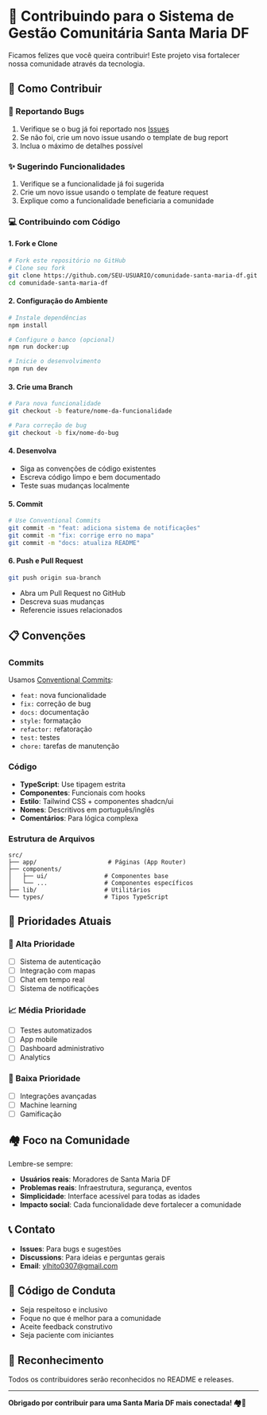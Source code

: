# 🤝 Contribuindo para o Sistema de Gestão Comunitária Santa Maria DF

Ficamos felizes que você queira contribuir! Este projeto visa fortalecer nossa comunidade através da tecnologia.

## 🌟 Como Contribuir

### 🐛 Reportando Bugs
1. Verifique se o bug já foi reportado nos [Issues](https://github.com/brunoestevaooliveira/comunidade-santa-maria-df/issues)
2. Se não foi, crie um novo issue usando o template de bug report
3. Inclua o máximo de detalhes possível

### ✨ Sugerindo Funcionalidades
1. Verifique se a funcionalidade já foi sugerida
2. Crie um novo issue usando o template de feature request
3. Explique como a funcionalidade beneficiaria a comunidade

### 💻 Contribuindo com Código

#### 1. Fork e Clone
```bash
# Fork este repositório no GitHub
# Clone seu fork
git clone https://github.com/SEU-USUARIO/comunidade-santa-maria-df.git
cd comunidade-santa-maria-df
```

#### 2. Configuração do Ambiente
```bash
# Instale dependências
npm install

# Configure o banco (opcional)
npm run docker:up

# Inicie o desenvolvimento
npm run dev
```

#### 3. Crie uma Branch
```bash
# Para nova funcionalidade
git checkout -b feature/nome-da-funcionalidade

# Para correção de bug
git checkout -b fix/nome-do-bug
```

#### 4. Desenvolva
- Siga as convenções de código existentes
- Escreva código limpo e bem documentado
- Teste suas mudanças localmente

#### 5. Commit
```bash
# Use Conventional Commits
git commit -m "feat: adiciona sistema de notificações"
git commit -m "fix: corrige erro no mapa"
git commit -m "docs: atualiza README"
```

#### 6. Push e Pull Request
```bash
git push origin sua-branch
```
- Abra um Pull Request no GitHub
- Descreva suas mudanças
- Referencie issues relacionados

## 📋 Convenções

### Commits
Usamos [Conventional Commits](https://www.conventionalcommits.org/):
- `feat:` nova funcionalidade
- `fix:` correção de bug
- `docs:` documentação
- `style:` formatação
- `refactor:` refatoração
- `test:` testes
- `chore:` tarefas de manutenção

### Código
- **TypeScript**: Use tipagem estrita
- **Componentes**: Funcionais com hooks
- **Estilo**: Tailwind CSS + componentes shadcn/ui
- **Nomes**: Descritivos em português/inglês
- **Comentários**: Para lógica complexa

### Estrutura de Arquivos
```
src/
├── app/                    # Páginas (App Router)
├── components/
│   ├── ui/                # Componentes base
│   └── ...                # Componentes específicos
├── lib/                   # Utilitários
└── types/                 # Tipos TypeScript
```

## 🎯 Prioridades Atuais

### 🚀 Alta Prioridade
- [ ] Sistema de autenticação
- [ ] Integração com mapas
- [ ] Chat em tempo real
- [ ] Sistema de notificações

### 📈 Média Prioridade
- [ ] Testes automatizados
- [ ] App mobile
- [ ] Dashboard administrativo
- [ ] Analytics

### 🔮 Baixa Prioridade
- [ ] Integrações avançadas
- [ ] Machine learning
- [ ] Gamificação

## 🏘️ Foco na Comunidade

Lembre-se sempre:
- **Usuários reais**: Moradores de Santa Maria DF
- **Problemas reais**: Infraestrutura, segurança, eventos
- **Simplicidade**: Interface acessível para todas as idades
- **Impacto social**: Cada funcionalidade deve fortalecer a comunidade

## 📞 Contato

- **Issues**: Para bugs e sugestões
- **Discussions**: Para ideias e perguntas gerais
- **Email**: ylhito0307@gmail.com

## 📄 Código de Conduta

- Seja respeitoso e inclusivo
- Foque no que é melhor para a comunidade
- Aceite feedback construtivo
- Seja paciente com iniciantes

## 🎉 Reconhecimento

Todos os contribuidores serão reconhecidos no README e releases.

---

**Obrigado por contribuir para uma Santa Maria DF mais conectada! 🏘️💙**
